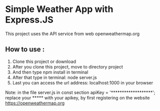 Simple Weather App with Express.JS
======================================

This project uses the API service from web openweathermap.org

How to use :
----------------------------------------
1. Clone this project or download
2. After you clone this project, move to directory project
3. And then type npm install in terminal
4. After that type in terminal: node server.js
5. Last you can access the url address: localhost:1000 in your browser

Note: in the file server.js in const section apiKey = '*******************'; replace your ***** with your apikey, by first registering on the website 
https://openweathermap.org